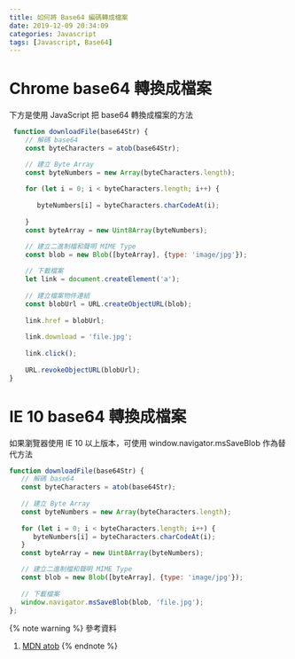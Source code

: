 ```yaml
---
title: 如何將 Base64 編碼轉成檔案
date: 2019-12-09 20:34:09
categories: Javascript
tags: [Javascript, Base64]
---
```

# Chrome base64 轉換成檔案
下方是使用 JavaScript 把 base64 轉換成檔案的方法

<!--more-->

```javascript 
 function downloadFile(base64Str) {
    // 解碼 base64
    const byteCharacters = atob(base64Str);

    // 建立 Byte Array
    const byteNumbers = new Array(byteCharacters.length);
 
    for (let i = 0; i < byteCharacters.length; i++) {
 
       byteNumbers[i] = byteCharacters.charCodeAt(i);
 
    }
    const byteArray = new Uint8Array(byteNumbers);

    // 建立二進制檔和聲明 MIME Type
    const blob = new Blob([byteArray], {type: 'image/jpg'});
 
    // 下載檔案
    let link = document.createElement('a');
 
    // 建立檔案物件連結
    const blobUrl = URL.createObjectURL(blob);
 
    link.href = blobUrl;
 
    link.download = 'file.jpg';
 
    link.click();
 
    URL.revokeObjectURL(blobUrl);
}
```

# IE 10 base64 轉換成檔案
如果瀏覽器使用 IE 10 以上版本，可使用 window.navigator.msSaveBlob 作為替代方法
```javascript
function downloadFile(base64Str) {
   // 解碼 base64
   const byteCharacters = atob(base64Str);
	
   // 建立 Byte Array
   const byteNumbers = new Array(byteCharacters.length);
	
   for (let i = 0; i < byteCharacters.length; i++) {
      byteNumbers[i] = byteCharacters.charCodeAt(i);
   }
   const byteArray = new Uint8Array(byteNumbers);

   // 建立二進制檔和聲明 MIME Type
   const blob = new Blob([byteArray], {type: 'image/jpg'});
 
   // 下載檔案
   window.navigator.msSaveBlob(blob, 'file.jpg');
};
```

{% note warning %}
參考資料
1. [MDN atob](https://developer.mozilla.org/en-US/docs/Web/API/WindowOrWorkerGlobalScope/atob)
{% endnote %}
